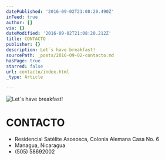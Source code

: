 ```yaml
---
datePublished: '2016-09-02T21:08:20.490Z'
inFeed: true
author: []
via: {}
dateModified: '2016-09-02T21:08:20.212Z'
title: CONTACTO
publisher: {}
description: Let´s have breakfast!
sourcePath: _posts/2016-09-02-contacto.md
hasPage: true
starred: false
url: contacto/index.html
_type: Article

---
```

![Let´s have breakfast!](https://the-grid-user-content.s3-us-west-2.amazonaws.com/6339bea5-7db1-4137-b200-dce4cf5e7180.jpg)

# CONTACTO

* Residencial Satélite Asososca, Colonia Alemana Casa No. 6
* Managua, Nicaragua
* (505) 58692002
